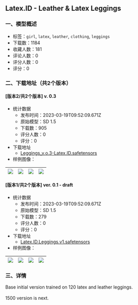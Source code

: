 ## Latex.ID - Leather & Latex Leggings
### 一、模型概述

- 标签：`girl`, `latex`, `leather`, `clothing`, `leggings`
- 下载数：1184
- 收藏人数：181
- 评论人数：0
- 评分人数：0
- 评分：0

### 二、下载地址（共2个版本）

#### [版本2/共2个版本] v. 0.3

- 统计数据
  - 发布时间：2023-03-19T09:52:09.671Z
  - 原始模型：SD 1.5
  - 下载数：905
  - 评分人数：0
  - 评分：0
- 下载地址
  - [Leggings_v.o.3-Latex.ID.safetensors](https://civitai.com/api/download/models/25560)
- 样例图像：

| <img src="https://image.civitai.com/xG1nkqKTMzGDvpLrqFT7WA/cd249023-2e85-48dc-b680-fe5433387300/width=450/280788.jpeg" /> | <img src="https://image.civitai.com/xG1nkqKTMzGDvpLrqFT7WA/e33fed97-f79d-4605-0590-6b3069632c00/width=450/280775.jpeg" /> | <img src="https://image.civitai.com/xG1nkqKTMzGDvpLrqFT7WA/1fa369f4-061e-402d-0408-cbfcd48e7800/width=450/280774.jpeg" /> | <img src="https://image.civitai.com/xG1nkqKTMzGDvpLrqFT7WA/a79c9a17-e40e-4161-4bf6-ce770fa51700/width=450/280773.jpeg" /> |
| ---- | ---- | ---- | ---- |

#### [版本1/共2个版本] ver. 0.1 - draft

- 统计数据
  - 发布时间：2023-03-19T09:52:09.671Z
  - 原始模型：SD 1.5
  - 下载数：279
  - 评分人数：0
  - 评分：0
- 下载地址
  - [Latex.ID.Leggings.v1.safetensors](https://civitai.com/api/download/models/22656)
- 样例图像：

| <img src="https://image.civitai.com/xG1nkqKTMzGDvpLrqFT7WA/9a4466ee-3f5d-40bf-a361-8890ec7bd800/width=450/244046.jpeg" /> | <img src="https://image.civitai.com/xG1nkqKTMzGDvpLrqFT7WA/faaf249e-c954-40df-bbe3-267eaae10700/width=450/244063.jpeg" /> | <img src="https://image.civitai.com/xG1nkqKTMzGDvpLrqFT7WA/84d69fb8-ea56-46a2-6940-5e7f90f41900/width=450/244062.jpeg" /> | <img src="https://image.civitai.com/xG1nkqKTMzGDvpLrqFT7WA/8d2d3a53-0e26-40c5-1114-03b1d49c9200/width=450/244061.jpeg" /> |
| ---- | ---- | ---- | ---- |


### 三、详情
<p>Base initial version trained on 120 latex and leather leggings.<br /><br />1500 version is next.</p>